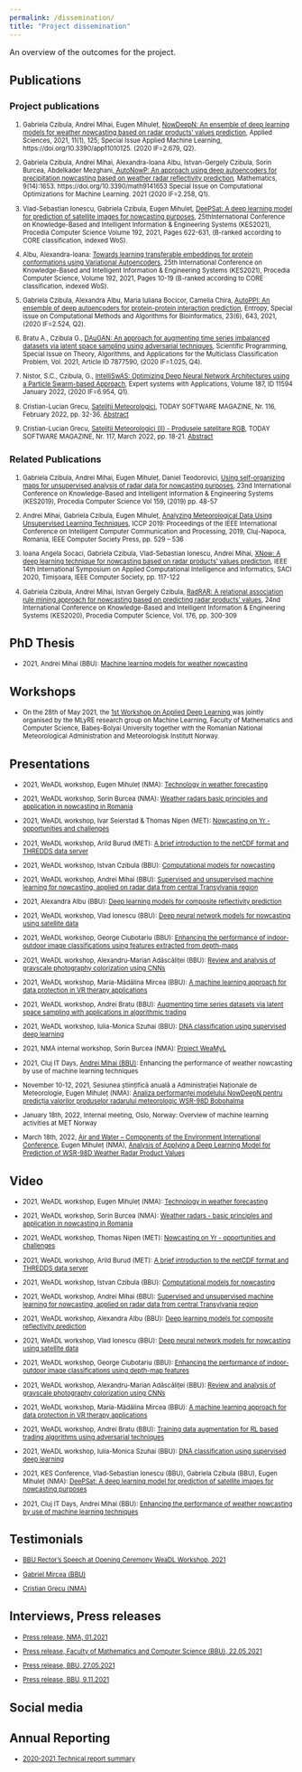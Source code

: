```yaml
---
permalink: /dissemination/
title: "Project dissemination"
---
```



An overview of the outcomes for the project.

## Publications

### Project publications

<ol>
<li style="font-size:80%"> <p>Gabriela Czibula, Andrei Mihai, Eugen Mihuleț, <a href="/assets/files/applsci-11-00125.pdf">NowDeepN: An ensemble of deep learning models for weather nowcasting based on radar products’ values prediction</a>, Applied Sciences, 2021, 11(1), 125; Special Issue Applied Machine Learning, https://doi.org/10.3390/app11010125. (2020 IF=2.679, Q2).</p>
</li>

<li style="font-size:80%"> <p>Gabriela Czibula, Andrei Mihai, Alexandra-Ioana Albu, Istvan-Gergely Czibula, Sorin Burcea, Abdelkader Mezghani,<a href="https://www.mdpi.com/2227-7390/9/14/1653"> AutoNowP: An approach using deep autoencoders for precipitation nowcasting based on  weather radar reflectivity prediction</a>, Mathematics, 9(14):1653. https://doi.org/10.3390/math9141653 Special Issue on Computational Optimizations for Machine Learning. 2021 (2020 IF=2.258, Q1). </p></li>

<li style="font-size:80%"> <p>Vlad-Sebastian Ionescu, Gabriela Czibula, Eugen Mihuleț, <a href="https://www.sciencedirect.com/science/article/pii/S1877050921015519">DeePSat: A deep learning model for prediction of satellite images for nowcasting purposes</a>, 25thInternational Conference on Knowledge-Based and Intelligent Information & Engineering Systems (KES2021), Procedia Computer Science Volume 192, 2021, Pages 622-631, (B-ranked according to CORE classification, indexed WoS).</p> </li>

<li style="font-size:80%"> <p> Albu, Alexandra-Ioana: <a href="https://www.sciencedirect.com/science/article/pii/S1877050921014897?via%3Dihub">Towards learning transferable embeddings for protein conformations using Variational Autoencoders</a>, 25th International Conference on Knowledge-Based and Intelligent Information & Engineering Systems (KES2021), Procedia Computer Science, Volume 192, 2021, Pages 10-19 (B-ranked according to CORE classification, indexed WoS).
 </p> </li>

<li style="font-size:80%"> <p> Gabriela Czibula, Alexandra Albu, Maria Iuliana Bocicor, Camelia Chira, <a href="https://www.mdpi.com/1099-4300/23/6/643"> AutoPPI: An ensemble of deep autoencoders for protein-protein interaction prediction</a>, Entropy, Special issue on Computational Methods and Algorithms for Bioinformatics, 23(6), 643, 2021, (2020 IF=2.524, Q2). </p> </li>

<li style="font-size:80%"> <p> Bratu A., Czibula G., <a href="https://www.hindawi.com/journals/sp/2021/7877590/">DAuGAN: An approach for augmenting time series imbalanced datasets via latent space sampling using adversarial techniques</a>, Scientific Programming, Special Issue on Theory, Algorithms, and Applications for the Multiclass Classification Problem, Vol. 2021, Article ID 7877590, (2020 IF=1.025, Q4). </p> </li>

<li style="font-size:80%"> <p> Nistor, S.C., Czibula, G., <a href="https://www.sciencedirect.com/science/article/pii/S0957417421012987">IntelliSwAS: Optimizing Deep Neural Network Architectures using a Particle Swarm-based Approach</a>, Expert systems with Applications, Volume 187, ID 11594 January 2022, (2020 IF=6.954, Q1). </p> </li>

<li style="font-size:80%"> <p> Cristian-Lucian Grecu, <a href="https://www.todaysoftmag.ro/article/3529/satelitii-meteorologici">Sateliții Meteorologici</a>, TODAY SOFTWARE MAGAZINE, Nr. 116, February 2022, pp. 32-36. <a href="/assets/files/abstract_Cristian.pdf">Abstract</a></p> </li>

<li style="font-size:80%"> <p> Cristian-Lucian Grecu, <a href="https://www.todaysoftmag.ro/article/3555/satelitii-meteorologici-ii-produsele-satelitare-rgb">Sateliții Meteorologici (II) - Produsele satelitare RGB</a>, TODAY SOFTWARE MAGAZINE, Nr. 117,  March 2022, pp. 18-21. <a href="/assets/files/abstractCristian.pdf">Abstract</a></p> </li>

</ol>

### Related Publications

<ol>
<li style="font-size:80%"> <p> Gabriela Czibula, Andrei Mihai, Eugen Mihuleț, Daniel Teodorovici, <a href="/assets/files/KES2019.pdf">Using self-organizing maps for unsupervised analysis of radar data for nowcasting purposes</a>, 23nd International Conference on Knowledge-Based and Intelligent Information &amp; Engineering Systems (KES2019), Procedia Computer Science  Vol 159, (2019)  pp. 48-57</p> </li>

<li style="font-size:80%"> <p> Andrei Mihai, Gabriela Czibula, Eugen Mihuleț, <a href="https://ieeexplore.ieee.org/document/8959777"> Analyzing Meteorological Data Using Unsupervised Learning Techniques</a>, ICCP 2019: Proceedings of the IEEE International Conference on Intelligent Computer Communication and Processing, 2019, Cluj-Napoca, Romania, IEEE Computer Society Press, pp. 529 – 536 </p> </li>


<li style="font-size:80%"> <p> Ioana Angela Socaci, Gabriela Czibula, Vlad-Sebastian Ionescu, Andrei Mihai, <a href="https://ieeexplore.ieee.org/document/9118849">XNow: A deep learning technique for nowcasting based on radar products’ values prediction</a>, IEEE 14th International Symposium on Applied Computational Intelligence and Informatics, SACI 2020, Timișoara, IEEE Computer Society, pp. 117-122</p> </li>

<li style="font-size:80%"> <p> Gabriela Czibula, Andrei Mihai, Istvan Gergely Czibula, <a href="/assets/files/KES2020.pdf">RadRAR: A relational association rule mining approach for nowcasting based on predicting radar products’ values</a>, 24nd International Conference on Knowledge-Based and Intelligent Information &amp; Engineering Systems (KES2020), Procedia Computer Science, Vol. 176, pp. 300-309</p> </li>
</ol>

## PhD Thesis
<ul>
<li style="font-size:80%"> <p> 2021, Andrei Mihai (BBU): <a href="/assets/files/PhDAndrei_en.pdf"> Machine learning models for weather nowcasting </a> </p> </li>

</ul>

## Workshops

<ul>
<li style="font-size:80%"> <p> On the 28th of May 2021, the <a href="http://www.cs.ubbcluj.ro/weadl/program-2021/"> 1st Workshop on Applied Deep Learning </a> was jointly organised by the MLyRE research group on Machine Learning, Faculty of Mathematics and Computer Science, Babeș-Bolyai University together with the Romanian National Meteorological Administration and Meteorologisk Institutt Norway. </p> </li>
</ul>

## Presentations

<ul>
<li style="font-size:80%"> <p> 2021, WeADL workshop, Eugen Mihuleț (NMA): <a href="http://www.cs.ubbcluj.ro/weadl/wp-content/uploads/2021/06/Technology%20in%20Weather%20Forecasting%20-%20Eugen%20Mihulet.pdf"> Technology in weather forecasting </a> </p> </li>

<li style="font-size:80%"> <p>2021, WeADL workshop, Sorin Burcea (NMA): <a href="http://www.cs.ubbcluj.ro/weadl/wp-content/uploads/2021/06/Weather%20Radars%20-%20Burcea%20Sorin.pdf"> Weather radars basic principles and application in nowcasting in Romania </a> </p> </li>

<li style="font-size:80%"> <p> 2021, WeADL workshop, Ivar Seierstad & Thomas Nipen (MET): <a href="http://www.cs.ubbcluj.ro/weadl/wp-content/uploads/2021/06/Nowcasting%20on%20Yr%20-%20Thomas%20Nipen.pdf"> Nowcasting on Yr - opportunities and challenges </a> </p> </li>

<li style="font-size:80%"> <p> 2021, WeADL workshop, Arild Burud (MET): <a href="http://www.cs.ubbcluj.ro/weadl/wp-content/uploads/2021/06/Introduction%20to%20netCDF%20and%20THREDDS%20-%20Arild%20Burud.pdf"> A brief introduction to the netCDF format and THREDDS data server </a> </p> </li>

<li style="font-size:80%"> <p> 2021, WeADL workshop, Istvan Czibula (BBU): <a href="http://www.cs.ubbcluj.ro/weadl/wp-content/uploads/2021/06/Computational%20Models%20for%20Nowcasting%20-%20Istvan%20Czibula.pdf"> Computational models for nowcasting </a> </p> </li>

<li style="font-size:80%"> <p> 2021, WeADL workshop, Andrei Mihai (BBU): <a href="http://www.cs.ubbcluj.ro/weadl/wp-content/uploads/2021/06/ML%20for%20Nowcasting%20in%20Transylvania%20-%20Andrei%20Mihai.pdf"> Supervised and unsupervised machine learning for nowcasting, applied on radar data from central Transylvania region </a> </p> </li>

<li style="font-size:80%"> <p>2021, Alexandra Albu (BBU): <a href="http://www.cs.ubbcluj.ro/weadl/wp-content/uploads/2021/06/DL%20models%20for%20reflectivity%20-%20Alexandra%20Albu.pdf"> Deep learning models for composite reflectivity prediction </a> </p> </li>

<li style="font-size:80%"> <p>2021, WeADL workshop, Vlad Ionescu (BBU): <a href= "http://www.cs.ubbcluj.ro/weadl/wp-content/uploads/2021/06/DNN%20models%20for%20satellite%20data%20-%20Ionescu%20Vlad.pdf"> Deep neural network models for nowcasting using satellite data </a> </p> </li>

<li style="font-size:80%"> <p> 2021, WeADL workshop, George Ciubotariu (BBU): <a href= "http://www.cs.ubbcluj.ro/weadl/wp-content/uploads/2021/06/Enhance%20performance%20of%20image%20classification%20-%20George%20Cuibotariu.pdf"> Enhancing the performance of indoor-outdoor image classifications using features extracted from depth-maps  </a> </p> </li>

<li style="font-size:80%"> <p> 2021, WeADL workshop, Alexandru-Marian Adăscăliței (BBU): <a href= "http://www.cs.ubbcluj.ro/weadl/wp-content/uploads/2021/06/Review%20of%20Grayscale%20Photo%20Colorization%20-%20Alexandru%20Marian%20Adascalitei.pdf"> Review and analysis of grayscale photography colorization using CNNs  </a> </p> </li>

<li style="font-size:80%"> <p> 2021, WeADL workshop, Maria-Mădălina Mircea (BBU): <a href= "http://www.cs.ubbcluj.ro/weadl/wp-content/uploads/2021/06/ML%20Approach%20for%20Data%20Protection%20in%20VR%20-%20Mircea%20Maria-Madalina.pdf"> A machine learning approach for data protection in VR therapy applications  </a> </p> </li>

<li style="font-size:80%"> <p> 2021, WeADL workshop, Andrei Bratu (BBU): <a href= "http://www.cs.ubbcluj.ro/weadl/wp-content/uploads/2021/06/%20Augmenting%20time%20series%20datasets%20for%20algorithmic%20trading%20-%20Andrei%20Bratu.pdf"> Augmenting time series datasets via latent space sampling with applications in algorithmic trading  </a> </p> </li>

<li style="font-size:80%"> <p> 2021, WeADL workshop, Iulia-Monica Szuhai (BBU): <a href= "http://www.cs.ubbcluj.ro/weadl/wp-content/uploads/2021/06/DNA%20classification%20using%20DL%20-%20Szuhai%20Iulia-Monica.pdf"> DNA classification using supervised deep learning </a> </p> </li>

<li style="font-size:80%"> <p> 2021, NMA internal workshop, Sorin Burcea (NMA): <a href= "/assets/files/prezentare_interna_Meteo.pdf"> Proiect WeaMyL </a> </p> </li>

<li style="font-size:80%"> <p> 2021, Cluj IT Days, <a href= "https://www.itdays.ro/speaker/andrei-mihai">Andrei Mihai (BBU)</a>: Enhancing the performance of weather nowcasting by use of machine learning techniques </p> </li>

<li style="font-size:80%"> <p> November 10-12, 2021, Sesiunea științifică anuală a Administrației Naționale de Meteorologie, Eugen Mihuleț (NMA): <a href= "/assets/files/prezentare_NowDeepN.pdf"> Analiza performanței modelului NowDeepN pentru predicția valorilor produselor radarului meteorologic WSR-98D Bobohalma </a> </p> </li>


<li style="font-size:80%"> <p> January 18th, 2022, Internal meeting, Oslo, Norway: Overview of machine learning activities at MET Norway </p> </li>

<li style="font-size:80%"> <p> March 18th, 2022, <a href="http://aerapa.conference.ubbcluj.ro/wordpress/">Air and Water – Components of the Environment International Conference</a>, Eugen Mihuleț (NMA), <a href="/assets/files/Air_Eugen.pdf">Analysis of Applying a Deep Learning Model for Prediction of WSR-98D Weather Radar Product Values</a> </p> </li>

</ul>


## Video

<ul>
<li style="font-size:80%"> <p> 2021, WeADL workshop, Eugen Mihuleț (NMA): <a href="https://www.youtube.com/watch?v=_Jxk9NMJMZ4"> Technology in weather forecasting </a> </p> </li>

<li style="font-size:80%"> <p> 2021, WeADL workshop, Sorin Burcea (NMA): <a href="https://www.youtube.com/watch?v=9XpdoY2vG98"> Weather radars - basic principles and application in nowcasting in Romania </a> </p> </li>

<li style="font-size:80%"> <p> 2021, WeADL workshop, Thomas Nipen (MET): <a href="https://www.youtube.com/watch?v=0iIty6GnlX8"> Nowcasting on Yr - opportunities and challenges </a> </p> </li>

<li style="font-size:80%"> <p> 2021, WeADL workshop, Arild Burud (MET): <a href="https://www.youtube.com/watch?v=b2MfdSa4GYM"> A brief introduction to the netCDF format and THREDDS data server </a> </p> </li>

<li style="font-size:80%"> <p> 2021, WeADL workshop, Istvan Czibula (BBU): <a href="https://www.youtube.com/watch?v=gYIW8cRpihQ"> Computational models for nowcasting </a> </p> </li>

<li style="font-size:80%"> <p> 2021, WeADL workshop, Andrei Mihai (BBU): <a href="https://www.youtube.com/watch?v=upL4vKHCl4c"> Supervised and unsupervised machine learning for nowcasting, applied on radar data from central Transylvania region </a> </p> </li>

<li style="font-size:80%"> <p> 2021, WeADL workshop, Alexandra Albu (BBU): <a href="https://www.youtube.com/watch?v=T_QkFAwGyXs"> Deep learning models for composite reflectivity prediction </a> </p> </li>

<li style="font-size:80%"> <p>2021, WeADL workshop, Vlad Ionescu (BBU): <a href= "https://www.youtube.com/watch?v=q7M-GBLNEpE"> Deep neural network models for nowcasting using satellite data </a> </p> </li>

<li style="font-size:80%"> <p> 2021, WeADL workshop, George Ciubotariu (BBU): <a href= "https://www.youtube.com/watch?v=pTqlERdTMKE"> Enhancing the performance of indoor-outdoor image classifications using  depth-map features  </a> </p> </li>

<li style="font-size:80%"> <p> 2021, WeADL workshop, Alexandru-Marian Adăscăliței (BBU): <a href= "https://www.youtube.com/watch?v=a-_vIs1zoBc"> Review and analysis of grayscale photography colorization using CNNs  </a> </p> </li>

<li style="font-size:80%"> <p> 2021, WeADL workshop, Maria-Mădălina Mircea (BBU): <a href= "https://www.youtube.com/watch?v=1SEGzw46-So"> A machine learning approach for data protection in VR therapy applications  </a> </p> </li>

<li style="font-size:80%"> <p> 2021, WeADL workshop, Andrei Bratu (BBU): <a href= "https://www.youtube.com/watch?v=im3ChDq1P6o"> Training data augmentation for RL based trading algorithms using adversarial techniques  </a> </p> </li>

<li style="font-size:80%"> <p> 2021, WeADL workshop, Iulia-Monica Szuhai (BBU): <a href= "https://www.youtube.com/watch?v=otT68PnfWaU"> DNA classification using supervised deep learning </a> </p> </li>

<li style="font-size:80%"> <p> 2021, KES Conference, Vlad-Sebastian Ionescu (BBU), Gabriela Czibula (BBU), Eugen Mihuleț (NMA): <a href= "/assets/videos/kes2021.mp4"> DeePSat: A deep learning model for prediction of satellite images for nowcasting purposes </a> </p> </li>

<li style="font-size:80%"> <p> 2021, Cluj IT Days, Andrei Mihai (BBU): <a href="https://vimeo.com/647889204">Enhancing the performance of weather nowcasting by use of machine learning techniques </a></p> </li>
</ul>

## Testimonials
<ul>
<li style="font-size:80%"> <p> <a href="/assets/files/rector.pdf"> BBU Rector’s Speech at Opening Ceremony WeaDL Workshop, 2021 </a> </p> </li>

<li style="font-size:80%"> <p> <a href="/assets/files/testimonial_gabi.pdf"> Gabriel Mircea (BBU) </a> </p> </li>

<li style="font-size:80%"> <p> <a href="/assets/files/testimonial_anm.pdf"> Cristian Grecu (NMA) </a> </p> </li>

</ul>

## Interviews, Press releases

<ul>

<li style="font-size:80%"> <p> <a href="http://www.meteoromania.ro/wp-content/uploads/comunicate/Proiect_WeaMyL.pdf"> Press release, NMA, 01.2021 </a> </p> </li>

<li style="font-size:80%"> <p> <a href="http://www.cs.ubbcluj.ro/weadl-2021-en/"> Press release, Faculty of Mathematics and Computer Science (BBU), 22.05.2021 </a> </p> </li>

<li style="font-size:80%">  <p> <a href="https://news.ubbcluj.ro/ubb-organizeaza-online-prima-editie-a-workshopului-in-invatare-profunda-aplicata-weadl2021/"> Press release, BBU, 27.05.2021  </a></p></li>

<li style="font-size:80%">  <p> <a href="https://news.ubbcluj.ro/cadre-universitare-ale-ubb-prezente-la-evenimentul-itdays/"> Press release, BBU, 9.11.2021</a></p></li>


</ul>

## Social media

## Annual Reporting

<ul>
<li style="font-size:80%">  <p> <a href="https://weamyl.met.no/assets/files/report21.pdf">2020-2021 Technical report summary</a></p></li>

</ul>
